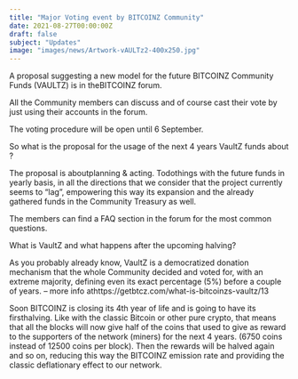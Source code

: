 ```yaml
---
title: "Major Voting event by BITCOINZ Community"
date: 2021-08-27T00:00:00Z
draft: false
subject: "Updates"
image: "images/news/Artwork-vAULTz2-400x250.jpg"
---
```


A proposal suggesting a new model for the future BITCOINZ Community Funds (VAULTZ) is in theBITCOINZ forum.

All the Community members can discuss and of course cast their vote by just using their accounts in the forum.

The voting procedure will be open until 6 September.

So what is the proposal for the usage of the next 4 years VaultZ funds about ?

The proposal is aboutplanning & acting. Todothings with the future funds in yearly basis, in all the directions that we consider that the project currently seems to “lag”, empowering this way its expansion and the already gathered funds in the Community Treasury as well.

The members can find a FAQ section in the forum for the most common questions.

What is VaultZ and what happens after the upcoming halving?

As you probably already know, VaultZ is a democratized donation mechanism that the whole Community decided and voted for, with an extreme majority, defining even its exact percentage (5%) before a couple of years. – more info athttps://getbtcz.com/what-is-bitcoinzs-vaultz/13

Soon BITCOINZ is closing its 4th year of life and is going to have its firsthalving. Like with the classic Bitcoin or other pure crypto, that means that all the blocks will now give half of the coins that used to give as reward to the supporters of the network (miners) for the next 4 years. (6750 coins instead of 12500 coins per block). Then the rewards will be halved again and so on, reducing this way the BITCOINZ emission rate and providing the classic deflationary effect to our network.
